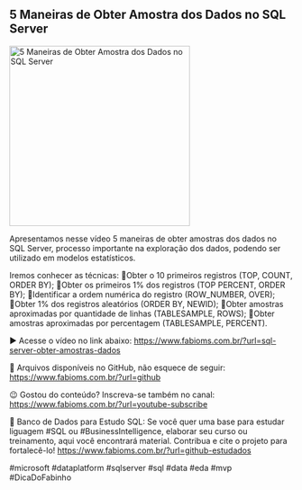 ## 5 Maneiras de Obter Amostra dos Dados no SQL Server

<img src="https://fabioms.com.br//uploads/youtube/UnHlVtOm19A.png" alt="5 Maneiras de Obter Amostra dos Dados no SQL Server" title="SQL Server" width="320"/>

Apresentamos nesse vídeo 5 maneiras de obter amostras dos dados no SQL Server, processo importante na exploração dos dados, podendo ser utilizado em modelos estatísticos. 

Iremos conhecer as técnicas:
🔹Obter o 10 primeiros registros (TOP, COUNT, ORDER BY);
🔹Obter os primeiros 1% dos registros (TOP PERCENT, ORDER BY);
🔹Identificar a ordem numérica do registro (ROW_NUMBER, OVER);
🔹Obter 1% dos registros aleatórios (ORDER BY, NEWID);
🔹Obter amostras aproximadas por quantidade de linhas  (TABLESAMPLE, ROWS);
🔹Obter amostras aproximadas por percentagem (TABLESAMPLE, PERCENT).

▶️ Acesse o vídeo no link abaixo:
https://www.fabioms.com.br/?url=sql-server-obter-amostras-dados

📁 Arquivos disponíveis no GitHub, não esquece de seguir:
https://www.fabioms.com.br/?url=github

😉 Gostou do conteúdo? Inscreva-se também no canal:
https://www.fabioms.com.br/?url=youtube-subscribe 

🎁 Banco de Dados para Estudo SQL:
Se você quer uma base para estudar liguagem #SQL ou #BusinessIntelligence, elaborar seu curso ou treinamento, aqui você encontrará material. 
Contribua e cite o projeto para fortalecê-lo!
https://www.fabioms.com.br/?url=github-estudados

#microsoft #dataplatform #sqlserver #sql #data #eda #mvp #DicaDoFabinho